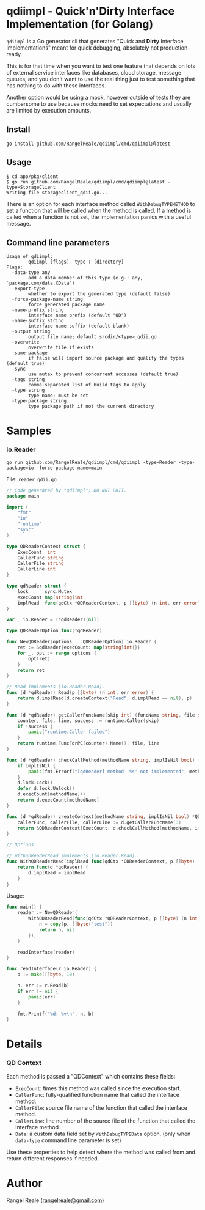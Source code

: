 # qdiimpl - Quick'n'Dirty Interface Implementation (for Golang)

`qdiimpl` is a Go generator cli that generates "Quick and **Dirty** Interface Implementations" meant for quick 
debugging, absolutely not production-ready.

This is for that time when you want to test one feature that depends on lots of external service interfaces like
databases, cloud storage, message queues, and you don't want to use the real thing just to test something that has
nothing to do with these interfaces.

Another option would be using a mock, however outside of tests they are cumbersome to use because mocks need to set 
expectations and usually are limited by execution amounts. 

## Install

```shell
go install github.com/RangelReale/qdiimpl/cmd/qdiimpl@latest
```

## Usage

```shell
$ cd app/pkg/client
$ go run github.com/RangelReale/qdiimpl/cmd/qdiimpl@latest -type=StorageClient
Writing file storageclient_qdii.go...
```

There is an option for each interface method called `WithDebugTYPEMETHOD` to set a function that will be called when
the method is called. If a method is called when a function is not set, the implementation panics with a useful
message.

## Command line parameters

```
Usage of qdiimpl:
        qdiimpl [flags] -type T [directory]
Flags:
  -data-type any
        add a data member of this type (e.g.: any, `package.com/data.XData`)
  -export-type
        whether to export the generated type (default false)
  -force-package-name string
        force generated package name
  -name-prefix string
        interface name prefix (default "QD")
  -name-suffix string
        interface name suffix (default blank)
  -output string
        output file name; default srcdir/<type>_qdii.go
  -overwrite
        overwrite file if exists
  -same-package
        if false will import source package and qualify the types (default true)
  -sync
        use mutex to prevent concurrent accesses (default true)
  -tags string
        comma-separated list of build tags to apply
  -type string
        type name; must be set
  -type-package string
        type package path if not the current directory
```

# Samples

### io.Reader

```shell
go run github.com/RangelReale/qdiimpl/cmd/qdiimpl -type=Reader -type-package=io -force-package-name=main
```

File: `reader_qdii.go`

```go
// Code generated by "qdiimpl"; DO NOT EDIT.
package main

import (
    "fmt"
    "io"
    "runtime"
    "sync"
)

type QDReaderContext struct {
    ExecCount  int
    CallerFunc string
    CallerFile string
    CallerLine int
}

type qdReader struct {
    lock      sync.Mutex
    execCount map[string]int
    implRead  func(qdCtx *QDReaderContext, p []byte) (n int, err error)
}

var _ io.Reader = (*qdReader)(nil)

type QDReaderOption func(*qdReader)

func NewQDReader(options ...QDReaderOption) io.Reader {
    ret := &qdReader{execCount: map[string]int{}}
    for _, opt := range options {
        opt(ret)
    }
    return ret
}

// Read implements [io.Reader.Read].
func (d *qdReader) Read(p []byte) (n int, err error) {
    return d.implRead(d.createContext("Read", d.implRead == nil), p)
}

func (d *qdReader) getCallerFuncName(skip int) (funcName string, file string, line int) {
    counter, file, line, success := runtime.Caller(skip)
    if !success {
        panic("runtime.Caller failed")
    }
    return runtime.FuncForPC(counter).Name(), file, line
}

func (d *qdReader) checkCallMethod(methodName string, implIsNil bool) (count int) {
    if implIsNil {
        panic(fmt.Errorf("[qdReader] method '%s' not implemented", methodName))
    }
    d.lock.Lock()
    defer d.lock.Unlock()
    d.execCount[methodName]++
    return d.execCount[methodName]
}

func (d *qdReader) createContext(methodName string, implIsNil bool) *QDReaderContext {
    callerFunc, callerFile, callerLine := d.getCallerFuncName(3)
    return &QDReaderContext{ExecCount: d.checkCallMethod(methodName, implIsNil), CallerFunc: callerFunc, CallerFile: callerFile, CallerLine: callerLine}
}

// Options

// WithqdReaderRead implements [io.Reader.Read].
func WithQDReaderRead(implRead func(qdCtx *QDReaderContext, p []byte) (n int, err error)) QDReaderOption {
    return func(d *qdReader) {
        d.implRead = implRead
    }
}
```

Usage:

```go
func main() {
    reader := NewQDReader(
        WithQDReaderRead(func(qdCtx *QDReaderContext, p []byte) (n int, err error) {
            n = copy(p, []byte("test"))
            return n, nil
        }),
    )

    readInterface(reader)
}

func readInterface(r io.Reader) {
    b := make([]byte, 10)

    n, err := r.Read(b)
    if err != nil {
        panic(err)
    }

    fmt.Printf("%d: %v\n", n, b)
}
```

# Details

### QD Context

Each method is passed a "QDContext" which contains these fields:

- `ExecCount`: times this method was called since the execution start.
- `CallerFunc`: fully-qualified function name that called the interface method.
- `CallerFile`: source file name of the function that called the interface method.
- `CallerLine`: line number of the source file of the function that called the interface method.
- `Data`: a custom data field set by `WithDebugTYPEData` option. (only when `data-type` command line parameter is set)

Use these properties to help detect where the method was called from and return different responses if needed.

# Author

Rangel Reale (rangelreale@gmail.com)
